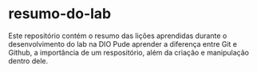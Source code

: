 # resumo-do-lab
Este repositório contém o resumo das lições aprendidas durante o desenvolvimento do lab na DIO
Pude aprender a diferença entre Git e Github, a importância de um respositório, além da criação e manipulação dentro dele.
